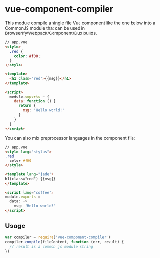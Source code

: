 # vue-component-compiler

This module compile a single file Vue component like the one below into a CommonJS module that can be used in Browserify/Webpack/Component/Duo builds.

``` html
// app.vue
<style>
  .red {
    color: #f00;
  }
</style>

<template>
  <h1 class="red">{{msg}}</h1>
</template>

<script>
  module.exports = {
    data: function () {
      return {
        msg: 'Hello world!'
      }
    }
  }
</script>
```

You can also mix preprocessor languages in the component file:

``` html
// app.vue
<style lang="stylus">
.red
  color #f00
</style>

<template lang="jade">
h1(class="red") {{msg}}
</template>

<script lang="coffee">
module.exports =
  data: ->
    msg: 'Hello world!'
</script>
```

## Usage

``` js
var compiler = require('vue-component-compiler')
compiler.compile(fileContent, function (err, result) {
  // result is a common js module string
})
```